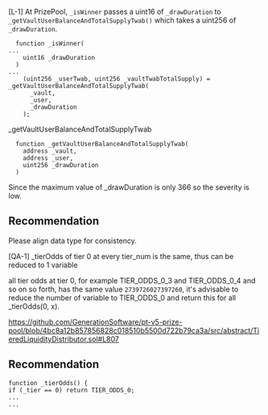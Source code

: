 [L-1] At PrizePool, `_isWinner` passes a uint16 of `_drawDuration` to `_getVaultUserBalanceAndTotalSupplyTwab()` which takes a uint256 of `_drawDuration`.

```solidity
  function _isWinner(
...
    uint16 _drawDuration
  )
...
    (uint256 _userTwab, uint256 _vaultTwabTotalSupply) = _getVaultUserBalanceAndTotalSupplyTwab(
      _vault,
      _user,
      _drawDuration
    );

```

_getVaultUserBalanceAndTotalSupplyTwab
```solidity
  function _getVaultUserBalanceAndTotalSupplyTwab(
    address _vault,
    address _user,
    uint256 _drawDuration
  )
```

Since the maximum value of _drawDuration is only 366 so the severity is low.

## Recommendation
Please align data type for consistency.


[QA-1] _tierOdds of tier 0 at every tier_num is the same, thus can be reduced to 1 variable

all tier odds at tier 0, for example TIER_ODDS_0_3 and TIER_ODDS_0_4 and so on so forth, has the same value `2739726027397260`, it's advisable to reduce the number of variable to TIER_ODDS_0 and return this for all _tierOdds(0, x).

https://github.com/GenerationSoftware/pt-v5-prize-pool/blob/4bc8a12b857856828c018510b5500d722b79ca3a/src/abstract/TieredLiquidityDistributor.sol#L807

## Recommendation
```solidity
function _tierOdds() {
if (_tier == 0) return TIER_ODDS_0;
...
...

```